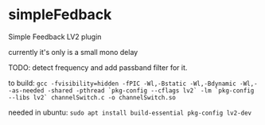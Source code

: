 # simpleFedback
Simple Feedback LV2 plugin

currently it's only is a small mono delay

TODO:
detect frequency and add passband filter for it.

to build:
```gcc -fvisibility=hidden -fPIC -Wl,-Bstatic -Wl,-Bdynamic -Wl,--as-needed -shared -pthread `pkg-config --cflags lv2` -lm `pkg-config --libs lv2` channelSwitch.c -o channelSwitch.so```

needed in ubuntu:
```sudo apt install build-essential pkg-config lv2-dev```

